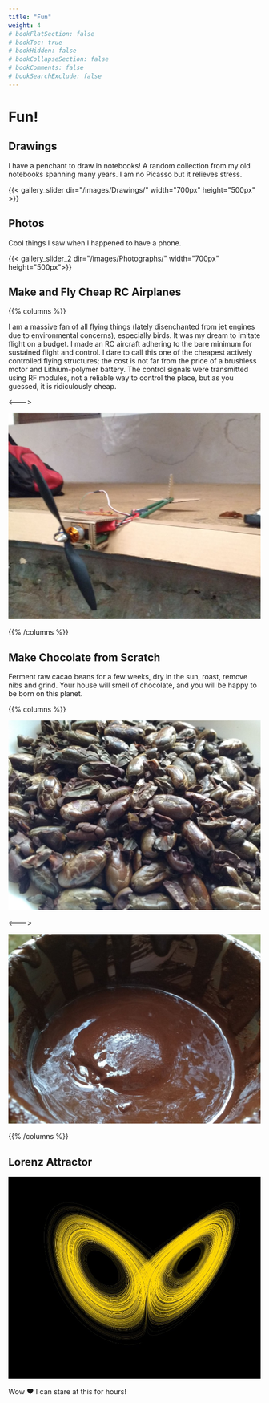 ```yaml
---
title: "Fun"
weight: 4
# bookFlatSection: false
# bookToc: true
# bookHidden: false
# bookCollapseSection: false
# bookComments: false
# bookSearchExclude: false
---
```

# Fun!

## Drawings

I have a penchant to draw in notebooks! A random collection from my old notebooks spanning many years. I am no Picasso but it relieves stress.

{{< gallery_slider dir="/images/Drawings/"  width="700px" height="500px" >}}

## Photos

Cool things I saw when I happened to have a phone.

{{< gallery_slider_2 dir="/images/Photographs/"  width="700px" height="500px">}}

## Make and Fly Cheap RC Airplanes

{{% columns %}}

I am a massive fan of all flying things (lately disenchanted from jet engines due to environmental concerns), especially birds. It was my dream to imitate flight on a budget. I made an RC aircraft adhering to the bare minimum for sustained flight and control. I dare to call this one of the cheapest actively controlled flying structures; the cost is not far from the price of a brushless motor and Lithium-polymer battery. The control signals were transmitted using RF modules, not a reliable way to control the place, but as you guessed, it is ridiculously cheap.

<--->

![RC Airplane](/images/RC_Airplane.jpg)

{{% /columns %}}

## Make Chocolate from Scratch

Ferment raw cacao beans for a few weeks, dry in the sun, roast, remove nibs and grind. Your house will smell of chocolate, and you will be happy to be born on this planet.

{{% columns %}}

![Coco Beans](/images/Chocolate/Beans.jpg)

<--->

![RC Airplane](/images/Chocolate/Chocolate.jpg)

{{% /columns %}}

## Lorenz Attractor

![Lorenz Attractor Curve](/images/Lorenz_Attractor_200_dpi.jpg)

Wow ❤️ I can stare at this for hours!

